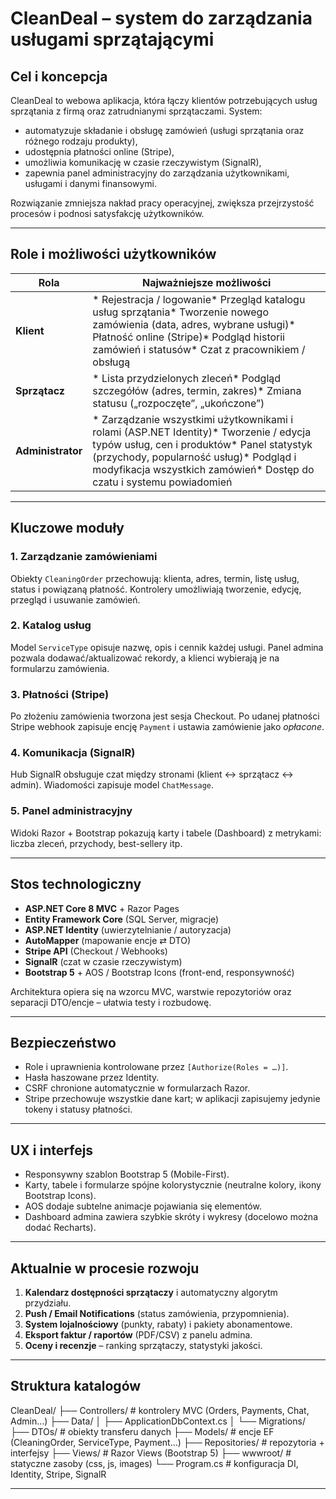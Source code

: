 # CleanDeal – system do zarządzania usługami sprzątającymi

## Cel i koncepcja

CleanDeal to webowa aplikacja, która łączy klientów potrzebujących usług sprzątania z firmą oraz zatrudnianymi sprzątaczami. System:

* automatyzuje składanie i obsługę zamówień (usługi sprzątania oraz różnego rodzaju produkty),
* udostępnia płatności online (Stripe),
* umożliwia komunikację w czasie rzeczywistym (SignalR),
* zapewnia panel administracyjny do zarządzania użytkownikami, usługami i danymi finansowymi.

Rozwiązanie zmniejsza nakład pracy operacyjnej, zwiększa przejrzystość procesów i podnosi satysfakcję użytkowników.

---

## Role i możliwości użytkowników

| Rola              | Najważniejsze możliwości                                                                                                                                                                                                                                   |
| ----------------- | ---------------------------------------------------------------------------------------------------------------------------------------------------------------------------------------------------------------------------------------------------------- |
| **Klient**        | \* Rejestracja / logowanie\* Przegląd katalogu usług sprzątania\* Tworzenie nowego zamówienia (data, adres, wybrane usługi)\* Płatność online (Stripe)\* Podgląd historii zamówień i statusów\* Czat z pracownikiem / obsługą                              |
| **Sprzątacz**     | \* Lista przydzielonych zleceń\* Podgląd szczegółów (adres, termin, zakres)\* Zmiana statusu („rozpoczęte”, „ukończone”)                                                                                                                                   |
| **Administrator** | \* Zarządzanie wszystkimi użytkownikami i rolami (ASP.NET Identity)\* Tworzenie / edycja typów usług, cen i produktów\* Panel statystyk (przychody, popularność usług)\* Podgląd i modyfikacja wszystkich zamówień\* Dostęp do czatu i systemu powiadomień |

---

## Kluczowe moduły

### 1. Zarządzanie zamówieniami

Obiekty `CleaningOrder` przechowują: klienta, adres, termin, listę usług, status i powiązaną płatność. Kontrolery umożliwiają tworzenie, edycję, przegląd i usuwanie zamówień.

### 2. Katalog usług

Model `ServiceType` opisuje nazwę, opis i cennik każdej usługi. Panel admina pozwala dodawać/aktualizować rekordy, a klienci wybierają je na formularzu zamówienia.

### 3. Płatności (Stripe)

Po złożeniu zamówienia tworzona jest sesja Checkout. Po udanej płatności Stripe webhook zapisuje encję `Payment` i ustawia zamówienie jako *opłacone*.

### 4. Komunikacja (SignalR)

Hub SignalR obsługuje czat między stronami (klient ↔ sprzątacz ↔ admin). Wiadomości zapisuje model `ChatMessage`.

### 5. Panel administracyjny

Widoki Razor + Bootstrap pokazują karty i tabele (Dashboard) z metrykami: liczba zleceń, przychody, best-sellery itp.

---

## Stos technologiczny

* **ASP.NET Core 8 MVC** + Razor Pages
* **Entity Framework Core** (SQL Server, migracje)
* **ASP.NET Identity** (uwierzytelnianie / autoryzacja)
* **AutoMapper** (mapowanie encje ⇄ DTO)
* **Stripe API** (Checkout / Webhooks)
* **SignalR** (czat w czasie rzeczywistym)
* **Bootstrap 5** + AOS / Bootstrap Icons (front-end, responsywność)

Architektura opiera się na wzorcu MVC, warstwie repozytoriów oraz separacji DTO/encje – ułatwia testy i rozbudowę.

---

## Bezpieczeństwo

* Role i uprawnienia kontrolowane przez `[Authorize(Roles = …)]`.
* Hasła haszowane przez Identity.
* CSRF chronione automatycznie w formularzach Razor.
* Stripe przechowuje wszystkie dane kart; w aplikacji zapisujemy jedynie tokeny i statusy płatności.

---

## UX i interfejs

* Responsywny szablon Bootstrap 5 (Mobile-First).
* Karty, tabele i formularze spójne kolorystycznie (neutralne kolory, ikony Bootstrap Icons).
* AOS dodaje subtelne animacje pojawiania się elementów.
* Dashboard admina zawiera szybkie skróty i wykresy (docelowo można dodać Recharts).

---

## Aktualnie w procesie rozwoju

1. **Kalendarz dostępności sprzątaczy** i automatyczny algorytm przydziału.
2. **Push / Email Notifications** (status zamówienia, przypomnienia).
3. **System lojalnościowy** (punkty, rabaty) i pakiety abonamentowe.
4. **Eksport faktur / raportów** (PDF/CSV) z panelu admina.
5. **Oceny i recenzje** – ranking sprzątaczy, statystyki jakości.

---

## Struktura katalogów

CleanDeal/
├── Controllers/ # kontrolery MVC (Orders, Payments, Chat, Admin…)
├── Data/
│ ├── ApplicationDbContext.cs
│ └── Migrations/
├── DTOs/ # obiekty transferu danych
├── Models/ # encje EF (CleaningOrder, ServiceType, Payment…)
├── Repositories/ # repozytoria + interfejsy
├── Views/ # Razor Views (Bootstrap 5)
├── wwwroot/ # statyczne zasoby (css, js, images)
└── Program.cs # konfiguracja DI, Identity, Stripe, SignalR

---